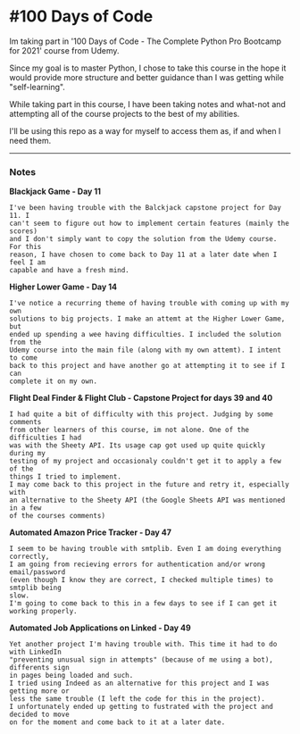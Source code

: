 # #100 Days of Code

Im taking part in '100 Days of Code - The Complete Python Pro Bootcamp for 2021'
course from Udemy.

Since my goal is to master Python, I chose to take this course in the hope it would provide more structure and better guidance than I was getting while "self-learning".

While taking part in this course, I have been taking notes and what-not and attempting all of the course projects to the best of my abilities.

I'll be using this repo as a way for myself to access them as, if and when I need them.

---

### Notes

**Blackjack Game - Day 11**

    I've been having trouble with the Balckjack capstone project for Day 11. I 
    can't seem to figure out how to implement certain features (mainly the scores) 
    and I don't simply want to copy the solution from the Udemy course. For this 
    reason, I have chosen to come back to Day 11 at a later date when I feel I am 
    capable and have a fresh mind.

**Higher Lower Game - Day 14**

    I've notice a recurring theme of having trouble with coming up with my own 
    solutions to big projects. I make an attemt at the Higher Lower Game, but 
    ended up spending a wee having difficulties. I included the solution from the 
    Udemy course into the main file (along with my own attemt). I intent to come 
    back to this project and have another go at attempting it to see if I can 
    complete it on my own.

**Flight Deal Finder & Flight Club - Capstone Project for days 39 and 40**

    I had quite a bit of difficulty with this project. Judging by some comments 
    from other learners of this course, im not alone. One of the difficulties I had
    was with the Sheety API. Its usage cap got used up quite quickly during my 
    testing of my project and occasionaly couldn't get it to apply a few of the 
    things I tried to implement. 
    I may come back to this project in the future and retry it, especially with 
    an alternative to the Sheety API (the Google Sheets API was mentioned in a few
    of the courses comments)
   
**Automated Amazon Price Tracker - Day 47**

    I seem to be having trouble with smtplib. Even I am doing everything correctly, 
    I am going from recieving errors for authentication and/or wrong email/password
    (even though I know they are correct, I checked multiple times) to smtplib being 
    slow. 
    I'm going to come back to this in a few days to see if I can get it working properly.

**Automated Job Applications on Linked - Day 49**

    Yet another project I'm having trouble with. This time it had to do with LinkedIn
    "preventing unusual sign in attempts" (because of me using a bot), differents sign
    in pages being loaded and such. 
    I tried using Indeed as an alternative for this project and I was getting more or 
    less the same trouble (I left the code for this in the project).
    I unfortunately ended up getting to fustrated with the project and decided to move 
    on for the moment and come back to it at a later date.